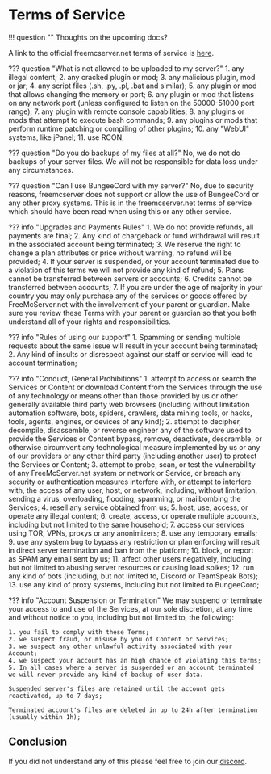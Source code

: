 # Terms of Service

!!! question ""
    Thoughts on the upcoming docs?

A link to the official freemcserver.net terms of service is [here](https://freemcserver.net/site/tos).

??? question "What is not allowed to be uploaded to my server?"
    1. any illegal content;
    2. any cracked plugin or mod;
    3. any malicious plugin, mod or jar;
    4. any script files (.sh, .py, .pl, .bat and similar);
    5. any plugin or mod that allows changing the memory or port;
    6. any plugin or mod that listens on any network port (unless configured to listen on the 50000-51000 port range);
    7. any plugin with remote console capabilities;
    8. any plugins or mods that attempt to execute bash commands;
    9. any plugins or mods that perform runtime patching or compiling of other plugins;
    10. any "WebUI" systems, like jPanel;
    11. use RCON;

??? question "Do you do backups of my files at all?"
    No, we do not do backups of your server files. We will not be responsible for data loss under any circumstances.

??? question "Can I use BungeeCord with my server?"
    No, due to security reasons, freemcserver does not support or allow the use of BungeeCord or any other proxy systems. This is in the freemcserver.net terms of service which should have been read when using this or any other service.

??? info "Upgrades and Payments Rules"
    1. We do not provide refunds, all payments are final;
    2. Any kind of chargeback or fund withdrawal will result in the associated account being terminated;
    3. We reserve the right to change a plan attributes or price without warning, no refund will be provided;
    4. If your server is suspended, or your account terminated due to a violation of this terms we will not provide any kind of refund;
    5. Plans cannot be transferred between servers or accounts;
    6. Credits cannot be transferred between accounts;
    7. If you are under the age of majority in your country you may only purchase any of the services or goods offered by FreeMcServer.net with the involvement of your parent or guardian. Make sure you review these Terms with your parent or guardian so that you both understand all of your rights and responsibilities.

??? info "Rules of using our support"
    1. Spamming or sending multiple requests about the same issue will result in your account being terminated;
    2. Any kind of insults or disrespect against our staff or service will lead to account termination;

??? info "Conduct, General Prohibitions"
    1. attempt to access or search the Services or Content or download Content from the Services through the use of any technology or means other than those provided by us or other generally available third party web browsers (including without limitation automation software, bots, spiders, crawlers, data mining tools, or hacks, tools, agents, engines, or devices of any kind);
    2. attempt to decipher, decompile, disassemble, or reverse engineer any of the software used to provide the Services or Content bypass, remove, deactivate, descramble, or otherwise circumvent any technological measure implemented by us or any of our providers or any other third party (including another user) to protect the Services or Content;
    3. attempt to probe, scan, or test the vulnerability of any FreeMcServer.net system or network or Service, or breach any security or authentication measures interfere with, or attempt to interfere with, the access of any user, host, or network, including, without limitation, sending a virus, overloading, flooding, spamming, or mailbombing the Services;
    4. resell any service obtained from us;
    5. host, use, access, or operate any illegal content;
    6. create, access, or operate multiple accounts, including but not limited to the same household;
    7. access our services using TOR, VPNs, proxys or any anonimizers;
    8. use any temporary emails;
    9. use any system bug to bypass any restriction or plan enforcing will result in direct server termination and ban from the platform;
    10. block, or report as SPAM any email sent by us;
    11. affect other users negatively, including, but not limited to abusing server resources or causing load spikes;
    12. run any kind of bots (including, but not limited to, Discord or TeamSpeak Bots);
    13. use any kind of proxy systems, including but not limited to BungeeCord;

??? info "Account Suspension or Termination"
    We may suspend or terminate your access to and use of the Services, at our sole discretion, at any time and without notice to you, including but not limited to, the following:
    
    1. you fail to comply with these Terms;
    2. we suspect fraud, or misuse by you of Content or Services;
    3. we suspect any other unlawful activity associated with your Account;
    4. we suspect your account has an high chance of violating this terms;
    5. In all cases where a server is suspended or an account terminated we will never provide any kind of backup of user data.
    
    Suspended server's files are retained until the account gets reactivated, up to 7 days;
    
    Terminated account's files are deleted in up to 24h after termination (usually within 1h);

## Conclusion
If you did not understand any of this please feel free to join our [discord](https://discordapp.com/invite/u99dDtE).